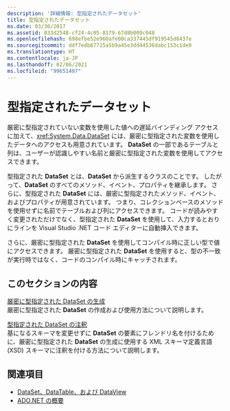 ```yaml
---
description: '詳細情報: 型指定されたデータセット'
title: 型指定されたデータセット
ms.date: 03/30/2017
ms.assetid: 033d2548-cf24-4c05-8179-67d8b009c048
ms.openlocfilehash: 698efbe52e960afe00ca337445df919545d8437e
ms.sourcegitcommit: ddf7edb67715a5b9a45e3dd44536dabc153c1de0
ms.translationtype: HT
ms.contentlocale: ja-JP
ms.lasthandoff: 02/06/2021
ms.locfileid: "99651497"
---
```

# <a name="typed-datasets"></a>型指定されたデータセット

厳密に型指定されていない変数を使用した値への遅延バインディング アクセスに加えて、<xref:System.Data.DataSet> には、厳密に型指定された変数を使用したデータへのアクセスも用意されています。 **DataSet** の一部であるテーブルと列は、ユーザーが認識しやすい名前と厳密に型指定された変数を使用してアクセスできます。  
  
 型指定された **DataSet** とは、**DataSet** から派生するクラスのことです。 したがって、**DataSet** のすべてのメソッド、イベント、プロパティを継承します。 さらに、型指定された **DataSet** には、厳密に型指定されたメソッド、イベント、およびプロパティが用意されています。 つまり、コレクションベースのメソッドを使用せずに名前でテーブルおよび列にアクセスできます。 コードが読みやすく変更されただけでなく、型指定された **DataSet** を使用して、入力するとおりにラインを Visual Studio .NET コード エディターに自動挿入できます。  
  
 さらに、厳密に型指定された **DataSet** を使用してコンパイル時に正しい型で値にアクセスできます。 厳密に型指定された **DataSet** を使用すると、型の不一致が実行時ではなく、コードのコンパイル時にキャッチされます。  
  
## <a name="in-this-section"></a>このセクションの内容  

 [厳密に型指定された DataSet の生成](generating-strongly-typed-datasets.md)  
 厳密に型指定された **DataSet** の作成および使用方法について説明します。  
  
 [型指定された DataSet の注釈](annotating-typed-datasets.md)  
 基になるスキーマを変更せずに **DataSet** の要素にフレンドリ名を付けるために、厳密に型指定された **DataSet** の生成に使用する XML スキーマ定義言語 (XSD) スキーマに注釈を付ける方法について説明します。  
  
## <a name="see-also"></a>関連項目

- [DataSet、DataTable、および DataView](index.md)
- [ADO.NET の概要](../ado-net-overview.md)
